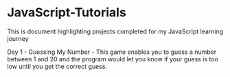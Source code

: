 # JavaScript-Tutorials

This is document highlighting projects completed for my JavaScript learning journey

Day 1 - Guessing My Number - This game enables you to guess a number between 1 and 20 and the program would let you know if your guess is too low until you get the correct guess.
